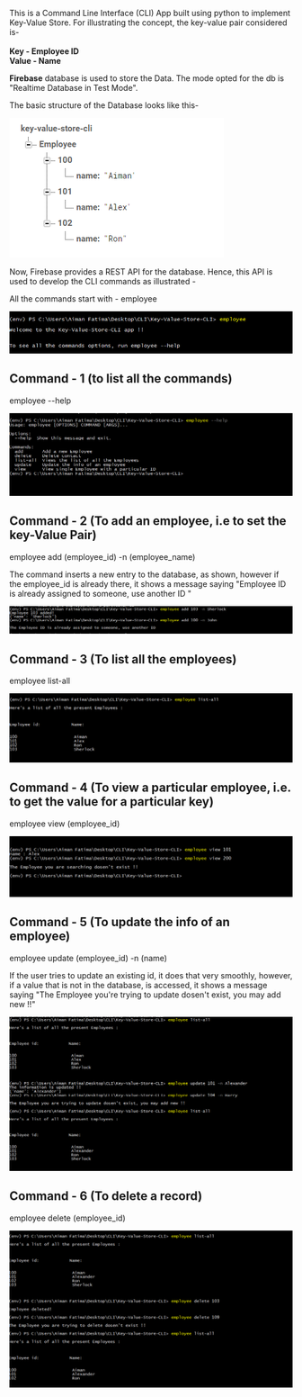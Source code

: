 This is a Command Line Interface (CLI) App built using python to implement Key-Value Store. 
For illustrating the concept, the key-value pair considered is- 
</br>
</br>
**Key - Employee ID**
</br>
**Value - Name**
</br>

<b>Firebase</b> database is used to store the Data. The mode opted for the db is "Realtime Database in Test Mode".

The basic structure of the Database looks like this- 

![alt text](https://github.com/aimanfatima/key-value-store-cli/blob/master/media/db_structure.png)

Now, Firebase provides a REST API for the database. Hence, this API is used to develop the CLI commands as illustrated - 

All the commands start with - employee

![alt text](https://github.com/aimanfatima/key-value-store-cli/blob/master/media/employee-command.png)

<h2>Command - 1 (to list all the commands)</h2>

employee --help

![alt text](https://github.com/aimanfatima/key-value-store-cli/blob/master/media/employee-help.png)

<h2>Command - 2 (To add an employee, i.e to set the key-Value Pair)</h2>

employee add (employee_id) -n (employee_name)

The command inserts a new entry to the database, as shown, however if the employee_id is already there, it shows a message saying "Employee ID is already assigned to someone, use another ID "

![alt text](https://github.com/aimanfatima/key-value-store-cli/blob/master/media/employee-add.png)

<h2>Command - 3 (To list all the employees)</h2>

employee list-all

![alt text](https://github.com/aimanfatima/key-value-store-cli/blob/master/media/employee-list-all.png)

<h2>Command - 4 (To view a particular employee, i.e. to get the value for a particular key)</h2>

employee view (employee_id)

![alt text](https://github.com/aimanfatima/key-value-store-cli/blob/master/media/employee-view.png)

<h2>Command - 5 (To update the info of an employee)</h2>

employee update (employee_id) -n (name)

If the user tries to update an existing id, it does that very smoothly, however, if a value that is not in the database, is accessed, it shows a message saying "The Employee you're trying to update dosen't exist, you may add new !!"

![alt text](https://github.com/aimanfatima/key-value-store-cli/blob/master/media/employee-update.png)

<h2>Command - 6 (To delete a record) </h2>

employee delete (employee_id)

![alt text](https://github.com/aimanfatima/key-value-store-cli/blob/master/media/employee-delete.png)
